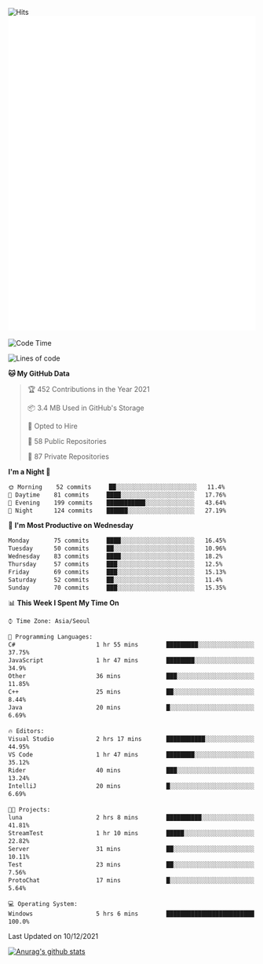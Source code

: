 ![Hits](https://hits.seeyoufarm.com/api/count/incr/badge.svg?url=https%3A%2F%2Fgithub.com%2Fkokose1234&count_bg=%2379C83D&title_bg=%23555555&icon=apple.svg&icon_color=%23E7E7E7&title=hits&edge_flat=false)
<br/>
![Metrics](https://github.com/kokose1234/kokose1234/blob/main/github-metrics.svg)

<!--START_SECTION:waka-->
![Code Time](http://img.shields.io/badge/Code%20Time-336%20hrs%2051%20mins-blue)

![Lines of code](https://img.shields.io/badge/From%20Hello%20World%20I%27ve%20Written-9%20Million%20lines%20of%20code-blue)

**🐱 My GitHub Data** 

> 🏆 452 Contributions in the Year 2021
 > 
> 📦 3.4 MB Used in GitHub's Storage 
 > 
> 💼 Opted to Hire
 > 
> 📜 58 Public Repositories 
 > 
> 🔑 87 Private Repositories  
 > 
**I'm a Night 🦉** 

```text
🌞 Morning    52 commits     ██░░░░░░░░░░░░░░░░░░░░░░░   11.4% 
🌆 Daytime    81 commits     ████░░░░░░░░░░░░░░░░░░░░░   17.76% 
🌃 Evening    199 commits    ███████████░░░░░░░░░░░░░░   43.64% 
🌙 Night      124 commits    ██████░░░░░░░░░░░░░░░░░░░   27.19%

```
📅 **I'm Most Productive on Wednesday** 

```text
Monday       75 commits     ████░░░░░░░░░░░░░░░░░░░░░   16.45% 
Tuesday      50 commits     ██░░░░░░░░░░░░░░░░░░░░░░░   10.96% 
Wednesday    83 commits     ████░░░░░░░░░░░░░░░░░░░░░   18.2% 
Thursday     57 commits     ███░░░░░░░░░░░░░░░░░░░░░░   12.5% 
Friday       69 commits     ███░░░░░░░░░░░░░░░░░░░░░░   15.13% 
Saturday     52 commits     ██░░░░░░░░░░░░░░░░░░░░░░░   11.4% 
Sunday       70 commits     ███░░░░░░░░░░░░░░░░░░░░░░   15.35%

```


📊 **This Week I Spent My Time On** 

```text
⌚︎ Time Zone: Asia/Seoul

💬 Programming Languages: 
C#                       1 hr 55 mins        █████████░░░░░░░░░░░░░░░░   37.75% 
JavaScript               1 hr 47 mins        ████████░░░░░░░░░░░░░░░░░   34.9% 
Other                    36 mins             ███░░░░░░░░░░░░░░░░░░░░░░   11.85% 
C++                      25 mins             ██░░░░░░░░░░░░░░░░░░░░░░░   8.44% 
Java                     20 mins             █░░░░░░░░░░░░░░░░░░░░░░░░   6.69%

🔥 Editors: 
Visual Studio            2 hrs 17 mins       ███████████░░░░░░░░░░░░░░   44.95% 
VS Code                  1 hr 47 mins        ████████░░░░░░░░░░░░░░░░░   35.12% 
Rider                    40 mins             ███░░░░░░░░░░░░░░░░░░░░░░   13.24% 
IntelliJ                 20 mins             █░░░░░░░░░░░░░░░░░░░░░░░░   6.69%

🐱‍💻 Projects: 
luna                     2 hrs 8 mins        ██████████░░░░░░░░░░░░░░░   41.81% 
StreamTest               1 hr 10 mins        █████░░░░░░░░░░░░░░░░░░░░   22.82% 
Server                   31 mins             ██░░░░░░░░░░░░░░░░░░░░░░░   10.11% 
Test                     23 mins             ██░░░░░░░░░░░░░░░░░░░░░░░   7.56% 
ProtoChat                17 mins             █░░░░░░░░░░░░░░░░░░░░░░░░   5.64%

💻 Operating System: 
Windows                  5 hrs 6 mins        █████████████████████████   100.0%

```


 Last Updated on 10/12/2021
<!--END_SECTION:waka-->

[![Anurag's github stats](https://github-readme-stats.vercel.app/api?username=kokose1234&theme=dracula)](https://github.com/anuraghazra/github-readme-stats)



	
